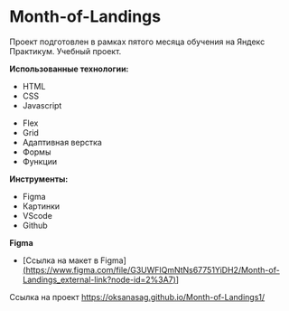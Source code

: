 # Month-of-Landings

Проект подготовлен в рамках пятого месяца обучения на Яндекс Практикум. Учебный проект.

**Использованные технологии:**
- HTML
- CSS
- Javascript

* Flex
* Grid
* Адаптивная верстка
* Формы
* Функции

**Инструменты:**
* Figma
* Картинки
* VScode
* Github

**Figma**

* [Ссылка на макет в Figma] [(https://www.figma.com/file/G3UWFlQmNtNs67751YiDH2/Month-of-Landings_external-link?node-id=2%3A7)](https://www.figma.com/file/G3UWFlQmNtNs67751YiDH2/Month-of-Landings_external-link?node-id=2%3A7)]

Ссылка на проект https://oksanasag.github.io/Month-of-Landings1/
